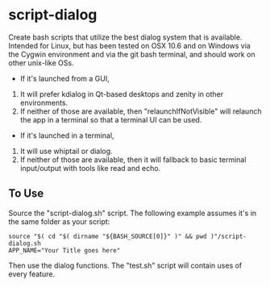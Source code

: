 script-dialog
=============

Create bash scripts that utilize the best dialog system that is available. Intended for Linux, but has been tested on OSX 10.6 and on Windows via the Cygwin environment and via the git bash terminal, and should work on other unix-like OSs.

* If it's launched from a GUI,
 1. It will prefer kdialog in Qt-based desktops and zenity in other environments.
 2. If neither of those are available, then "relaunchIfNotVisible" will relaunch the app in a terminal so that a terminal UI can be used.
* If it's launched in a terminal,
 1. It will use whiptail or dialog.
 2. If neither of those are available, then it will fallback to basic terminal input/output with tools like read and echo.

To Use
-------
Source the "script-dialog.sh" script. The following example assumes it's in the same folder as your script:

    source "$( cd "$( dirname "${BASH_SOURCE[0]}" )" && pwd )"/script-dialog.sh
    APP_NAME="Your Title goes here"

Then use the dialog functions. The "test.sh" script will contain uses of every feature.
